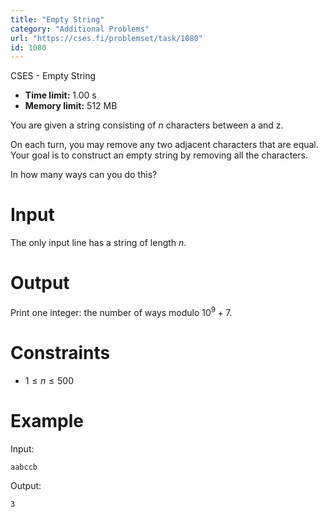 ```yaml
---
title: "Empty String"
category: "Additional Problems"
url: "https://cses.fi/problemset/task/1080"
id: 1080
---
```


CSES - Empty String

  * **Time limit:** 1.00 s
  * **Memory limit:** 512 MB

You are given a string consisting of $n$ characters between a and z.

On each turn, you may remove any two adjacent characters that are equal. Your
goal is to construct an empty string by removing all the characters.

In how many ways can you do this?

# Input

The only input line has a string of length $n$.

# Output

Print one integer: the number of ways modulo $10^9+7$.

# Constraints

  * $1 \le n \le 500$

# Example

Input:

    
    
    aabccb
    

Output:

    
    
    3
    

